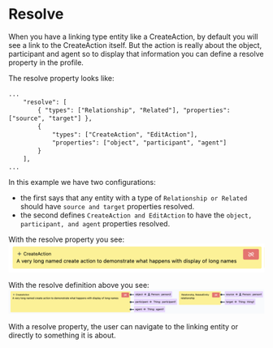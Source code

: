 # Resolve

When you have a linking type entity like a CreateAction, by default you will see a link to the
CreateAction itself. But the action is really about the object, participant and agent so to display
that information you can define a resolve property in the profile.

The resolve property looks like:

```
...
    "resolve": [
        { "types": ["Relationship", "Related"], "properties": ["source", "target"] },
        {
            "types": ["CreateAction", "EditAction"],
            "properties": ["object", "participant", "agent"]
        }
    ],
...
```

In this example we have two configurations:

-   the first says that any entity with a type of `Relationship or Related` should have
    `source and target` properties resolved.
-   the second defines `CreateAction and EditAction` to have the `object, participant, and agent`
    properties resolved.

With the resolve property you see:
![create action displayed with resolve](./create-action-unresolved.png)

With the resolve definition above you see:
![create action and relationsgip with resolve](./create-action-and-relationship-resolved.png)

With a resolve property, the user can navigate to the linking entity or directly to something it is
about.

